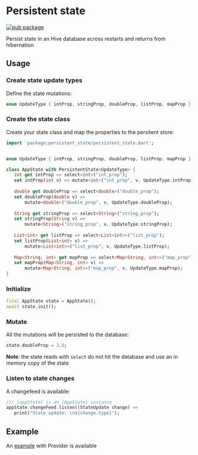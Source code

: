 # Persistent state

[![pub package](https://img.shields.io/pub/v/persistent_state.svg)](https://pub.dartlang.org/packages/persistent_state)

Persist state in an Hive database across restarts and returns from hibernation

## Usage

### Create state update types

Define the state mutations:

   ```dart
   enum UpdateType { intProp, stringProp, doubleProp, listProp, mapProp }
   ```

### Create the state class

Create your state class and map the properties to the persitent store:

   ```dart
   import 'package:persistent_state/persistent_state.dart';


   enum UpdateType { intProp, stringProp, doubleProp, listProp, mapProp }

   class AppState with PersistentState<UpdateType> {
      int get intProp => select<int>("int_prop");
      set intProp(int v) => mutate<int>("int_prop", v, UpdateType.intProp);
    
      double get doubleProp => select<double>("double_prop");
      set doubleProp(double v) =>
          mutate<double>("double_prop", v, UpdateType.doubleProp);
    
      String get stringProp => select<String>("string_prop");
      set stringProp(String v) =>
          mutate<String>("string_prop", v, UpdateType.stringProp);
    
      List<int> get listProp => select<List<int>>("list_prop");
      set listProp(List<int> v) =>
          mutate<List<int>>("list_prop", v, UpdateType.listProp);
    
      Map<String, int> get mapProp => select<Map<String, int>>("map_prop");
      set mapProp(Map<String, int> v) =>
          mutate<Map<String, int>>("map_prop", v, UpdateType.mapProp);
   }   
   ```

### Initialize

   ```dart
   final AppState state = AppState();
   await state.init();
   ```
   
### Mutate

All the mutations will be persisted to the database:

   ```dart
   state.doubleProp = 3.0;
   ```

**Note**: the state reads with `select` do not hit the database and
use an in memory copy of the state

### Listen to state changes

A changefeed is available:

   ```dart
   /// [appState] is an [AppState] instance
   appState.changeFeed.listen((StateUpdate change) =>
      print("State update: \n${change.type}");
   ```

## Example

An [example](example) with Provider is available
